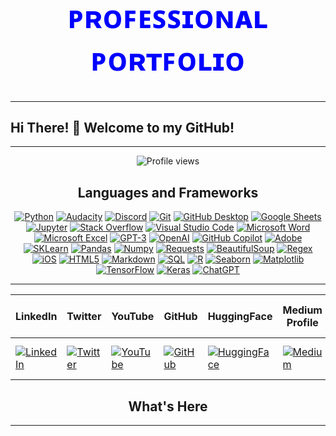 <div align="center">
  <h1 style="color:blue; font-size: 50px;">ᴘʀᴏꜰᴇꜱꜱɪᴏɴᴀʟ ᴘᴏʀᴛꜰᴏʟɪᴏ</h1>

  <!-- ![Banner](images/updatedbanner3.png) -->
</div>

---

## Hi There! 👋 Welcome to my GitHub!

<div align='center'>

<!-- [![Vita](https://img.shields.io/badge/-Vita-darkred)](https://grahamwatersresume.notion.site/grahamwatersresume/Welcome-to-my-Vita-ed6e93442ba5403e810f7dc3510ed448)
[![Resume](https://img.shields.io/badge/-My%20latest%20resume%20can%20be%20viewed%20here!-darkgreen)](resumes/waters_datascientist_23.pdf)

Click the badges above to view my resume or to see my Vita. -->

</div>

---

<div align="center">
    <img src="https://komarev.com/ghpvc/?username=grahamwaters&style=flat-square" alt="Profile views" />
</div>

<h2 align='center'>Languages and Frameworks</h2>

<p align="center">
  <a href="#"><img alt="Python" src="https://img.shields.io/badge/Python-3776AB.svg?logo=python&logoColor=white"></a>
  <a href="#"><img alt="Audacity" src="https://img.shields.io/badge/-Audacity-0000CC?logo=audacity&logoColor=white"></a>
  <a href="#"><img alt="Discord" src="https://img.shields.io/badge/-Discord-5865F2.svg?logo=discord&logoColor=white"></a>
  <a href="#"><img alt="Git" src="https://img.shields.io/badge/Git-F05033.svg?logo=git&logoColor=white"></a>
  <a href="#"><img alt="GitHub Desktop" src="https://img.shields.io/badge/GitHub%20Desktop-8034A9.svg?logo=github&logoColor=white"></a>
  <a href="#"><img alt="Google Sheets" src="https://img.shields.io/badge/Sheets-34A853.svg?logo=google%20sheets&logoColor=white"></a>
  <a href="#"><img alt="Jupyter" src="https://img.shields.io/badge/Jupyter-F37626.svg?logo=Jupyter&logoColor=white"></a>
  <a href="#"><img alt="Stack Overflow" src="https://img.shields.io/badge/-Stack%20Overflow-FE7A16?logo=stack-overflow&logoColor=white"></a>
  <a href="#"><img alt="Visual Studio Code" src="https://img.shields.io/badge/Visual%20Studio%20Code-0078d7.svg?logo=visual-studio-code&logoColor=white"></a>
  <a href="#"><img alt="Microsoft Word" src="https://img.shields.io/badge/Microsoft_Word-0078D7.svg?logo=microsoft-word&logoColor=white"></a>
  <a href="#"><img alt="Microsoft Excel" src="https://img.shields.io/badge/Microsoft_Excel-0078D7.svg?logo=microsoft-excel&logoColor=white"></a>
  <a href="#"><img alt="GPT-3" src="https://img.shields.io/badge/GPT_3-0079C1.svg?logo=gpt-3&logoColor=white"></a>
  <a href="#"><img alt="OpenAI" src="https://img.shields.io/badge/OpenAI-2D99C1.svg?logo=openai&logoColor=white"></a>
  <a href="#"><img alt="GitHub Copilot" src="https://img.shields.io/badge/GitHub_Copilot-202211.svg?logo=github&logoColor=white"></a>
  <a href="#"><img alt="Adobe" src="https://img.shields.io/badge/Adobe-FF0000.svg?logo=adobe&logoColor=white"></a>
  <a href="#"><img alt="SKLearn" src="https://img.shields.io/badge/SKLearn-007A21.svg?logo=scikit-learn&logoColor=white"></a>
  <a href="#"><img alt="Pandas" src="https://img.shields.io/badge/Pandas-067AB5.svg?logo=pandas&logoColor=white"></a>
  <a href="#"><img alt="Numpy" src="https://img.shields.io/badge/Numpy-067AB5.svg?logo=numpy&logoColor=white"></a>
  <a href="#"><img alt="Requests" src="https://img.shields.io/badge/Requests-007C7D.svg?logo=python-requests&logoColor=white"></a>
  <a href="#"><img alt="BeautifulSoup" src="https://img.shields.io/badge/BeautifulSoup-A52C2C.svg?logo=beautiful-soup&logoColor=white"></a>
  <a href="#"><img alt="Regex" src="https://img.shields.io/badge/Regex-247BA0.svg?logo=regex&logoColor=white"></a>
  <a href="#"><img alt="iOS" src="https://img.shields.io/badge/iOS-0078D7.svg?logo=apple&logoColor=white"></a>
  <a href="#"><img alt="HTML5" src="https://img.shields.io/badge/HTML5-E34F26.svg?logo=html5&logoColor=white"></a>
  <a href="#"><img alt="Markdown" src="https://img.shields.io/badge/Markdown-000000.svg?logo=markdown&logoColor=white"></a>
  <a href="#"><img alt="SQL" src="https://img.shields.io/badge/SQL-0078D7.svg?logo=MySQL&logoColor=white"></a>
  <a href="#"><img alt="R" src="https://img.shields.io/badge/R-276DC3.svg?logo=r&logoColor=white"></a>
  <a href="#"><img alt="Seaborn" src="https://img.shields.io/badge/Seaborn-0078D7.svg?logo=seaborn&logoColor=white"></a>
  <a href="#"><img alt="Matplotlib" src="https://img.shields.io/badge/Matplotlib-0078D7.svg?logo=matplotlib&logoColor=white"></a>
  <a href="#"><img alt="TensorFlow" src="https://img.shields.io/badge/TensorFlow-0078D7.svg?logo=tensorflow&logoColor=white"></a>
  <a href="#"><img alt="Keras" src="https://img.shields.io/badge/Keras-0078D7.svg?logo=keras&logoColor=white"></a>
  <a href="#"><img alt="ChatGPT" src="https://img.shields.io/badge/ChatGPT-0078D7.svg?logo=chatgpt&logoColor=white"></a>


---

| LinkedIn | Twitter | YouTube | GitHub | HuggingFace | Medium Profile | Join Medium | Towards Data Analytics | GlassBox |
|----------|---------|---------|--------|--------------|-----------------|-------------|-----------------------|----------|
| [![LinkedIn](https://img.shields.io/badge/LinkedIn-%230077B5.svg?style=for-the-badge&logo=linkedin&logoColor=white)](https://www.linkedin.com/in/grahamwatersdatascientist/) | [![Twitter](https://img.shields.io/badge/Twitter-%231DA1F2.svg?style=for-the-badge&logo=twitter&logoColor=white)](https://twitter.com/DataIsBusiness) | [![YouTube](https://img.shields.io/badge/YouTube-%23FF0000.svg?style=for-the-badge&logo=youtube&logoColor=white)](https://www.youtube.com/channel/UC27RfPcNKJ3Jyaycg_4QhLQ) | [![GitHub](https://img.shields.io/badge/GitHub-%23121011.svg?style=for-the-badge&logo=github&logoColor=white)](https://github.com/grahamwaters) | [![HuggingFace](https://img.shields.io/badge/HuggingFace-%2300B89F.svg?style=for-the-badge&logo=huggingface&logoColor=white)](https://huggingface.co/icehelmetminer) | [![Medium](https://img.shields.io/badge/Medium-%23121011.svg?style=for-the-badge&logo=medium&logoColor=white)](https://medium.com/@grahamwaters) | [![Join Medium](https://img.shields.io/badge/Medium-%23121011.svg?style=for-the-badge&logo=medium&logoColor=white)](https://grahamwaters.medium.com/membership) | [![Towards Data Analytics](https://img.shields.io/badge/Medium-%23121011.svg?style=for-the-badge&logo=medium&logoColor=white)](https://medium.com/towards-data-analytics) | [![GlassBox](https://img.shields.io/badge/Medium-%23121011.svg?style=for-the-badge&logo=medium&logoColor=white)](https://medium.com/git-connected) |

<h2 align='center'>What's Here</h2>

---
